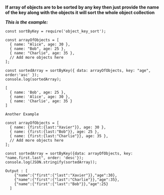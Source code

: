 **If array of objects are to be sorted by any key then just provide the name of the key along with the objects it will sort the whole object collection**

**_This is the example:_**

```
const sortByKey = require('object_key_sort');

const arrayOfObjects = [
  { name: "Alice", age: 30 },
  { name: "Bob", age: 25 },
  { name: "Charlie", age: 35 },
  // Add more objects here
];

const sortedArray = sortByKey({ data: arrayOfObjects, key: "age", order:'asc' });
console.log(sortedArray);

[
  { name: 'Bob', age: 25 },
  { name: 'Alice', age: 30 },
  { name: 'Charlie', age: 35 }
]

Another Example

const arrayOfObjects = [
  { name: {first:{last:"Xavier"}}, age: 30 },
  { name: {first:{last:"Bob"}}, age: 25 },
  { name: {first:{last:"Charlie"}}, age: 35 },
  // Add more objects here
];

const sortedArray = sortByKey({data: arrayOfObjects, key: "name.first.last", order: 'desc'});
console.log(JSON.stringify(sortedArray));

Output : [
    {"name":{"first":{"last":"Xavier"}},"age":30},
    {"name":{"first":{"last":"Charlie"}},"age":35},
    {"name":{"first":{"last":"Bob"}},"age":25}
  ]

```